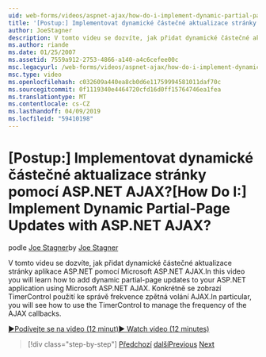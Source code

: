 ```yaml
---
uid: web-forms/videos/aspnet-ajax/how-do-i-implement-dynamic-partial-page-updates-with-aspnet-ajax
title: '[Postup:] Implementovat dynamické částečné aktualizace stránky pomocí ASP.NET AJAX? | Dokumenty Microsoft'
author: JoeStagner
description: V tomto videu se dozvíte, jak přidat dynamické částečné aktualizace stránky aplikace ASP.NET pomocí Microsoft ASP.NET AJAX. Zejména uvidíte ho...
ms.author: riande
ms.date: 01/25/2007
ms.assetid: 7559a912-2753-4866-a140-a4c6cefee00c
msc.legacyurl: /web-forms/videos/aspnet-ajax/how-do-i-implement-dynamic-partial-page-updates-with-aspnet-ajax
msc.type: video
ms.openlocfilehash: c032609a440ea8cb0d6e11759994581011daf70c
ms.sourcegitcommit: 0f1119340e4464720cfd16d0ff15764746ea1fea
ms.translationtype: MT
ms.contentlocale: cs-CZ
ms.lasthandoff: 04/09/2019
ms.locfileid: "59410198"
---
```

# <a name="how-do-i-implement-dynamic-partial-page-updates-with-aspnet-ajax"></a><span data-ttu-id="b2676-105">[Postup:] Implementovat dynamické částečné aktualizace stránky pomocí ASP.NET AJAX?</span><span class="sxs-lookup"><span data-stu-id="b2676-105">[How Do I:] Implement Dynamic Partial-Page Updates with ASP.NET AJAX?</span></span>

<span data-ttu-id="b2676-106">podle [Joe Stagner](https://github.com/JoeStagner)</span><span class="sxs-lookup"><span data-stu-id="b2676-106">by [Joe Stagner](https://github.com/JoeStagner)</span></span>

<span data-ttu-id="b2676-107">V tomto videu se dozvíte, jak přidat dynamické částečné aktualizace stránky aplikace ASP.NET pomocí Microsoft ASP.NET AJAX.</span><span class="sxs-lookup"><span data-stu-id="b2676-107">In this video you will learn how to add dynamic partial-page updates to your ASP.NET application using Microsoft ASP.NET AJAX.</span></span> <span data-ttu-id="b2676-108">Konkrétně se zobrazí TimerControl použití ke správě frekvence zpětná volání AJAX.</span><span class="sxs-lookup"><span data-stu-id="b2676-108">In particular, you will see how to use the TimerControl to manage the frequency of the AJAX callbacks.</span></span>

[<span data-ttu-id="b2676-109">&#9654;Podívejte se na video (12 minut)</span><span class="sxs-lookup"><span data-stu-id="b2676-109">&#9654; Watch video (12 minutes)</span></span>](https://channel9.msdn.com/Blogs/ASP-NET-Site-Videos/how-do-i-implement-dynamic-partial-page-updates-with-aspnet-ajax)

> [!div class="step-by-step"]
> <span data-ttu-id="b2676-110">[Předchozí](how-do-i-get-started-with-aspnet-ajax.md)
> [další](how-do-i-make-client-side-network-callbacks-with-aspnet-ajax.md)</span><span class="sxs-lookup"><span data-stu-id="b2676-110">[Previous](how-do-i-get-started-with-aspnet-ajax.md)
[Next](how-do-i-make-client-side-network-callbacks-with-aspnet-ajax.md)</span></span>
